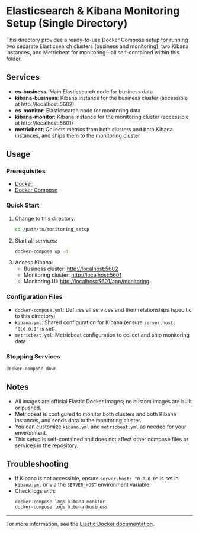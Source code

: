 # Elasticsearch & Kibana Monitoring Setup (Single Directory)

This directory provides a ready-to-use Docker Compose setup for running two separate Elasticsearch clusters (business and monitoring), two Kibana instances, and Metricbeat for monitoring—all self-contained within this folder.

## Services

- **es-business**: Main Elasticsearch node for business data
- **kibana-business**: Kibana instance for the business cluster (accessible at http://localhost:5602)
- **es-monitor**: Elasticsearch node for monitoring data
- **kibana-monitor**: Kibana instance for the monitoring cluster (accessible at http://localhost:5601)
- **metricbeat**: Collects metrics from both clusters and both Kibana instances, and ships them to the monitoring cluster

## Usage

### Prerequisites
- [Docker](https://www.docker.com/get-started)
- [Docker Compose](https://docs.docker.com/compose/)

### Quick Start
1. Change to this directory:
   ```bash
   cd /path/to/monitoring_setup
   ```
2. Start all services:
   ```bash
   docker-compose up -d
   ```
3. Access Kibana:
   - Business cluster: [http://localhost:5602](http://localhost:5602)
   - Monitoring cluster: [http://localhost:5601](http://localhost:5601)
   - Monitoring UI: [http://localhost:5601/app/monitoring](http://localhost:5601/app/monitoring)

### Configuration Files
- `docker-compose.yml`: Defines all services and their relationships (specific to this directory)
- `kibana.yml`: Shared configuration for Kibana (ensure `server.host: "0.0.0.0"` is set)
- `metricbeat.yml`: Metricbeat configuration to collect and ship monitoring data

### Stopping Services
```bash
docker-compose down
```

## Notes
- All images are official Elastic Docker images; no custom images are built or pushed.
- Metricbeat is configured to monitor both clusters and both Kibana instances, and sends data to the monitoring cluster.
- You can customize `kibana.yml` and `metricbeat.yml` as needed for your environment.
- This setup is self-contained and does not affect other compose files or services in the repository.

## Troubleshooting
- If Kibana is not accessible, ensure `server.host: "0.0.0.0"` is set in `kibana.yml` or via the `SERVER_HOST` environment variable.
- Check logs with:
  ```bash
  docker-compose logs kibana-monitor
  docker-compose logs kibana-business
  ```

---

For more information, see the [Elastic Docker documentation](https://www.elastic.co/guide/en/elasticsearch/reference/current/docker.html).
